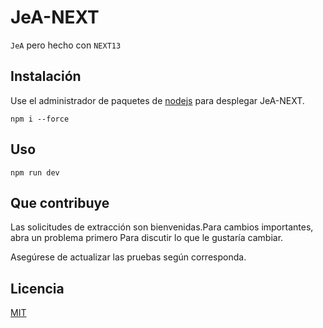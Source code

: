 # JeA-NEXT

`JeA` pero hecho con `NEXT13`

## Instalación

Use el administrador de paquetes de [nodejs](https://nodejs.org/en/download/) para desplegar JeA-NEXT.

```node
npm i --force
```

## Uso

```node
npm run dev
```

## Que contribuye

Las solicitudes de extracción son bienvenidas.Para cambios importantes, abra un problema primero
Para discutir lo que le gustaría cambiar.

Asegúrese de actualizar las pruebas según corresponda.

## Licencia

[MIT](https://choosealicense.com/licenses/mit/)